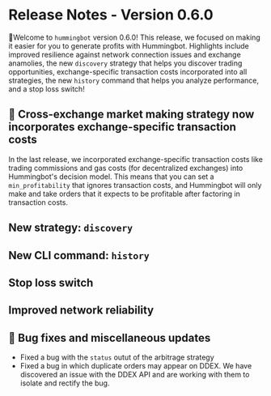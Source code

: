 # Release Notes - Version 0.6.0

🚀Welcome to `hummingbot` version 0.6.0! This release, we focused on making it easier for you to generate profits with Hummingbot. Highlights include improved resilience against network connection issues and exchange anamolies, the new `discovery` strategy that helps you discover trading opportunities, exchange-specific transaction costs incorporated into all strategies, the new `history` command that helps you analyze performance, and a stop loss switch!

## 💸 Cross-exchange market making strategy now incorporates exchange-specific transaction costs

In the last release, we incorporated exchange-specific transaction costs like trading commissions and gas costs (for decentralized exchanges) into Hummingbot's decision model. This means that you can set a `min_profitability` that ignores transaction costs, and Hummingbot will only make and take orders that it expects to be profitable after factoring in transaction costs.

## New strategy: `discovery`




## New CLI command: `history`

## Stop loss switch

## Improved network reliability


## 🐞 Bug fixes and miscellaneous updates
* Fixed a bug with the `status` outut of the arbitrage strategy
* Fixed a bug in which duplicate orders may appear on DDEX. We have discovered an issue with the DDEX API and are working with them to isolate and rectify the bug.
